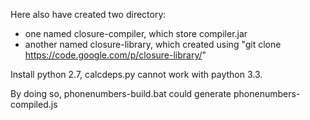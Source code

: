 Here also have created two directory:   
*   one named closure-compiler, which store compiler.jar  
*   another named closure-library, which created using "git clone https://code.google.com/p/closure-library/"  

Install python 2.7, calcdeps.py cannot work with paython 3.3.

By doing so, phonenumbers-build.bat could generate phonenumbers-compiled.js


